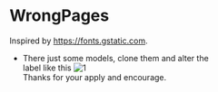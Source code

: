 # WrongPages
Inspired by https://fonts.gstatic.com.
+  There just some models,  clone them and alter the <div> label like this ![1](https://i.loli.net/2019/08/19/K8iQE4dSyl2a3G6.png)  
Thanks for your apply and encourage.
